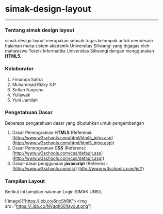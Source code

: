 # simak-design-layout
---

### Tentang simak design layout

simak design layout merupakan sebuah tugas kelompok untuk mendesain halaman muka sistem akademik Universitas Siliwangi yang digagas oleh mahasiswa Teknik Informatika Universitas Siliwangi dengan menggunakan **HTML5**.

### Kolaborator
1. Firnanda Satria
2. Muhammad Rizky S.P
3. Sofian Nugraha
4. Yuliawati
5. Yuni Jamilah

### Pengetahuan Dasar

Beberapa pengatahuan dasar yang dibutuhkan untuk pengembangan

1. Dasar Pemrograman **HTML5**
   (Referensi: [http://www.w3schools.com/html/html5_intro.asp] (http://www.w3schools.com/html/html5_intro.asp))
2. Dasar Pemrograman **CSS**
   (Referensi: [http://www.w3schools.com/css/default.asp] (http://www.w3schools.com/css/default.asp))
3. Dasar-dasar penggunaan **javascript**
   (Referensi: [http://www.w3schools.com/js/] (http://www.w3schools.com/js/))

### Tampilan Layout

Berikut ini tampilan halaman Login SIMAK UNSIL

![image]("https://ibb.co/6ncShRK"><img src="https://i.ibb.co/NVgqh60/layout.png")
